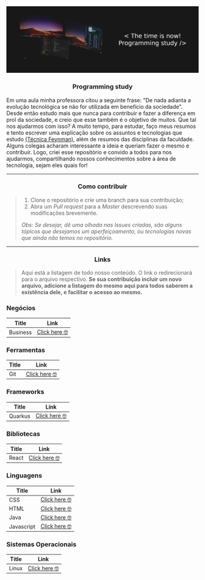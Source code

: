 <img src="imgs/Banner_Programming_Study.jpg"/>

<h3 align="center">Programming study</h3>

Em uma aula minha professora citou a seguinte frase: "De nada adianta a evolução tecnológica se não for utilizada em benefício da sociedade". Desde então estudo mais que nunca para contribuir e fazer a diferença em prol da sociedade, e creio que esse também é o objetivo de muitos. Que tal nos ajudarmos com isso? A muito tempo, para estudar, faço meus resumos e tento escrever uma explicação sobre os assuntos e tecnologias que estudo [(Técnica Feynman)](https://www.youtube.com/watch?v=ks0lH-4H0sA&t=284s), além de resumos das disciplinas da faculdade. Alguns colegas acharam interessante a ideia e queriam fazer o mesmo e contribuir. Logo, criei esse repositório e convido a todos para nos ajudarmos, compartilhando nossos conhecimentos sobre a área de tecnologia, sejam eles quais for!

---

<h3 align="center">Como contribuir</h3>

> 1. Clone o repositório e crie uma branch para sua contribuição;
> 2. Abra um *Pull request* para a *Master* descrevendo suas modificações brevemente.
> 
> *Obs: Se desejar, dê uma olhada nas *Issues* criadas, são alguns tópicos que desejamos um aperfeiçoamento, ou tecnologias novas que ainda não temos no repositório.* 

---

<h3 align="center">Links</h3>

> Aqui está a listagem de todo nosso conteúdo. O link o redirecionará para o arquivo respectivo. **Se sua contribuição incluir um novo arquivo, adicione a listagem do mesmo aqui para todos saberem a existência dele, e facilitar o acesso ao mesmo.**

### Negócios

| **Title** | Link      |
| --------- | ---------------- |
| Business | [Click here :nerd_face:](Business/Business.txt) |

### Ferramentas

| **Title** | Link 
| --------- | ---------------- | 
| Git | [Click here :nerd_face:](Ferramentas/Git.md) |

### Frameworks

| **Title** | Link 
| --------- | ---------------- | 
| Quarkus | [Click here :nerd_face:](Frameworks/Quarkus.md) |

### Bibliotecas

| **Title** | Link 
| --------- | ---------------- | 
| React | [Click here :nerd_face:](Libs/React.md) |

### Linguagens

| **Title** | Link 
| --------- | ---------------- | 
| CSS | [Click here :nerd_face:](Linguagens/CSS.md) |
| HTML | [Click here :nerd_face:](Linguagens/HTML.md) |
| Java | [Click here :nerd_face:](Linguagens/Java.md) |
| Javascript | [Click here :nerd_face:](Linguagens/Javascript.md) |

### Sistemas Operacionais

| **Title** | Link 
| --------- | ---------------- | 
| Linux | [Click here :nerd_face:](Sistemas_Operacionais/Linux.md) |
